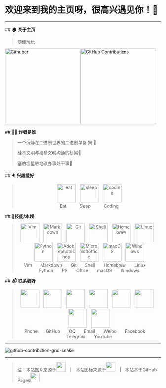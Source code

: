 # **欢迎来到我的主页呀，很高兴遇见你！🤝**

<hr />

\##  **🏠 关于主页**

> 随便玩玩

<img src="https://fastly.jsdelivr.net/gh/Peachfart/IMG@master/PicGo-Core/github_2022-05-30_17:44:02.gif" width="244" alt="Githuber"><img src="https://fastly.jsdelivr.net/gh/Peachfart/IMG@master/PicGo-Core/GitHub-Contributions_2022-07-31_22:57:11.gif" width="244" alt="GitHub Contributions">

\##  **👨‍💻 作者是谁**

>一个沉静在二进制世界的二进制单身 ~~狗~~ 🤖
>
>硅基文明与碳基文明沟通的桥梁🌉
>
>塞伯坦星驻地球办事处干事🤠

\## **⛹ 兴趣爱好**

> <center><img src="https://cdn.jsdelivr.net/gh/aeiouspace/IMG@master/PicGo-Core/iconmonstr-eat_2022-04-26_16:38:36.svg" width="60" height="60" alt="eat">&emsp;<img src="https://cdn.jsdelivr.net/gh/aeiouspace/IMG@master/PicGo-Core/iconmonstr-bed_2022-04-26_16:40:24.svg" width="60" height="60" alt="sleep">&emsp;<img src="https://cdn.jsdelivr.net/gh/aeiouspace/IMG@master/PicGo-Core/iconmonstr-script_2022-04-26_16:41:43.svg"  width="60" height="60" alt="coding"><br /><span font-size='64px'>Eat&emsp;&emsp;&emsp;Sleep&emsp;&emsp;&emsp;Coding</span></center>

\## **📎技能/本领**

> <center><img src="https://cdn.jsdelivr.net/gh/onepluskiller/IMG@master/PicGo-Core/vim.svg" width="60" height="60" alt="Vim">&emsp;<img src="https://cdn.jsdelivr.net/gh/onepluskiller/IMG@master/PicGo-Core/markdown.svg" width="60" height="60" alt="Markdown">&emsp;<img src="https://cdn.jsdelivr.net/gh/onepluskiller/IMG@master/PicGo-Core/git.svg" width="60" height="60" alt="Git">&emsp;<img src="https://cdn.jsdelivr.net/gh/onepluskiller/IMG@master/PicGo-Core/gnubash.svg" width="60" height="60" alt="Shell">&emsp;<img src="https://cdn.jsdelivr.net/gh/onepluskiller/IMG@master/PicGo-Core/homebrew.svg" width="60" height="60" alt="Homebrew">&emsp;<img src="https://cdn.jsdelivr.net/gh/onepluskiller/IMG@master/PicGo-Core/linux.svg" width="60" height="60" alt="Linux">&emsp;<img src="https://cdn.jsdelivr.net/gh/onepluskiller/IMG@master/PicGo-Core/python.svg" width="60" height="60" alt="Python">&emsp;<img src="https://cdn.jsdelivr.net/gh/onepluskiller/IMG@master/PicGo-Core/adobephotoshop.svg" width="60" height="60" alt="Adobephotoshop">&emsp;<img src="https://cdn.jsdelivr.net/gh/onepluskiller/IMG@master/PicGo-Core/microsoftoffice.svg" width="60" height="60" alt="Microsoftoffice">&emsp;<img src="https://cdn.jsdelivr.net/gh/onepluskiller/IMG@master/PicGo-Core/macos.svg" width="60" height="60" alt="macOS">&emsp;<img src="https://cdn.jsdelivr.net/gh/onepluskiller/IMG@master/PicGo-Core/windows.svg" width="60" height="60" alt="Windows"><br /><span >Vim&emsp;&emsp;Markdown&emsp;&emsp;Git&emsp;&emsp;Shell&emsp;&emsp;Homebrew&emsp;&emsp;Linux&emsp;&emsp;Python&emsp;&emsp;PS&emsp;&emsp;Office&emsp;&emsp;macOS&emsp;&emsp;Windows</span></center>

\## **📬 联系我呀**

> <center><a href="tel:+8618589383315" title="Phone"><img src="https://cdn.jsdelivr.net/gh/onepluskiller/IMG@master/PicGo-Core/phone.svg" width="60" height="60"></a>&emsp;<a href="http://github.com/onepluskiller" title="GitHub"><img src="https://cdn.jsdelivr.net/gh/onepluskiller/IMG@master/PicGo-Core/github.svg" width="60" height="60"></a>&emsp;<a href="tencent://message/?uin=347773623" title="QQ"><img src="https://cdn.jsdelivr.net/gh/onepluskiller/IMG@master/PicGo-Core/tencentqq.svg" width="60" height="60"></a>&emsp;<a href="mailto:347773623@qq?subject=aeiou.space反馈" title="Mail"><img src="https://cdn.jsdelivr.net/gh/onepluskiller/IMG@master/PicGo-Core/maildotru.svg" width="60" height="60"></a>&emsp;<a href="https://www.weibo.com/5845502445" title="Weibo"><img src="https://cdn.jsdelivr.net/gh/onepluskiller/IMG@master/PicGo-Core/sinaweibo.svg" width="60" height="60"></a>&emsp;<a href="#" title="facebook"><img src="https://cdn.jsdelivr.net/gh/onepluskiller/IMG@master/PicGo-Core/facebook.svg" width="60" height="60"></a>&emsp;<a href="#" title="Telegram"><img src="https://cdn.jsdelivr.net/gh/onepluskiller/IMG@master/PicGo-Core/telegram.svg" width="60" height="60"></a>&emsp;<a href="https://www.youtube.com/channel/UCTthqQgWwWmTEFugNJ5I4gQ" title="YouTube"><img src="https://cdn.jsdelivr.net/gh/onepluskiller/IMG@master/PicGo-Core/youtube.svg" width="60" height="60"></a><br /><span >Phone&emsp;&emsp;GitHub&emsp;&emsp;QQ&emsp;&emsp;Email&emsp;&emsp;Weibo&emsp;&emsp;Facebook&emsp;&emsp;Telegram&emsp;&emsp;YouTube</span></center>

<hr />

![github-contribution-grid-snake](https://fastly.jsdelivr.net/gh/Peachfart/IMG@master/PicGo-Core/github-contribution-grid-snake_2022-07-31_22:46:46.svg)

<hr />

> 注：本站图片来源于<a href="#" title="pexels"><img src="https://cdn.jsdelivr.net/gh/onepluskiller/IMG@master/PicGo-Core/pexels.svg" width="30" height="30"></a>&emsp;|&emsp;本站图标来源于<a href="#" title="simpleicons"><img src="https://cdn.jsdelivr.net/gh/onepluskiller/IMG@master/PicGo-Core/simpleicons.svg" width="30" height="30"></a>&emsp;|&emsp;本站基于GitHub Pages<a href="#" title="githubpages"><img src="https://cdn.jsdelivr.net/gh/onepluskiller/IMG@master/PicGo-Core/githubpages.svg" width="30" height="30"></a>
